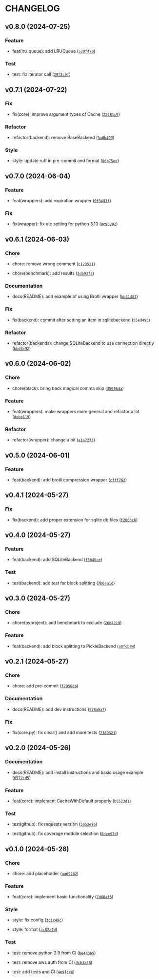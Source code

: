 # CHANGELOG

## v0.8.0 (2024-07-25)

### Feature

* feat(lru_queue): add LRUQueue ([`520f470`](https://github.com/Rizhiy/class-cache/commit/520f470efc12dc6c3453edcec155205d0a20784e))

### Test

* test: fix iterator call ([`29f2c0f`](https://github.com/Rizhiy/class-cache/commit/29f2c0f75de2e421dc7a8f1589418469973016e5))

## v0.7.1 (2024-07-22)

### Fix

* fix(core): improve argument types of Cache ([`22281c9`](https://github.com/Rizhiy/class-cache/commit/22281c986534804b6417c7a92f08f49e105598f4))

### Refactor

* refactor(backend): remove BaseBackend ([`3a0b499`](https://github.com/Rizhiy/class-cache/commit/3a0b49991649f236701743eebb44aaff1a5f3a64))

### Style

* style: update ruff in pre-commit and format ([`86a75ee`](https://github.com/Rizhiy/class-cache/commit/86a75eef920ca73424dee40f520e428c381571c8))

## v0.7.0 (2024-06-04)

### Feature

* feat(wrappers): add expiration wrapper ([`0f3483f`](https://github.com/Rizhiy/class-cache/commit/0f3483f74cf78fb2caf62518c75df224a8668c59))

### Fix

* fix(wrapper): fix utc setting for python 3.10 ([`0c95282`](https://github.com/Rizhiy/class-cache/commit/0c952828960883b4aa64870391503e3d98d10cef))

## v0.6.1 (2024-06-03)

### Chore

* chore: remove wrong comment ([`c120521`](https://github.com/Rizhiy/class-cache/commit/c1205210976003ed0b3e7aa5ef1ef75a511f3065))

* chore(benchmark): add results ([`2db93f3`](https://github.com/Rizhiy/class-cache/commit/2db93f301bdaf517e8712cf9863def6661308e8c))

### Documentation

* docs(README): add example of using Brotli wrapper ([`bb31482`](https://github.com/Rizhiy/class-cache/commit/bb3148217a00de6612895006d2a4c1b90d5d3d45))

### Fix

* fix(backend): commit after setting an item in sqlitebackend ([`55ed493`](https://github.com/Rizhiy/class-cache/commit/55ed493380d29bbef4512985ffe77d6425ffa88f))

### Refactor

* refactor(backends): change SQLiteBackend to use connection directly ([`bbd4e92`](https://github.com/Rizhiy/class-cache/commit/bbd4e9276471e4818d4b812e568edc4e7649ce7d))

## v0.6.0 (2024-06-02)

### Chore

* chore(black): bring back magical comma skip ([`35606da`](https://github.com/Rizhiy/class-cache/commit/35606daa8a7fbe745047b9a87b49698623674980))

### Feature

* feat(wrappers): make wrappers more general and refactor a lot ([`debe119`](https://github.com/Rizhiy/class-cache/commit/debe1192687605224a861d2d42c13fc1a22204d3))

### Refactor

* refactor(wrapper): change a bit ([`a1a7273`](https://github.com/Rizhiy/class-cache/commit/a1a72739747ed72149f350d223ce52c3c5d216ff))

## v0.5.0 (2024-06-01)

### Feature

* feat(backend): add brotli compression wrapper ([`cfff762`](https://github.com/Rizhiy/class-cache/commit/cfff762c7e2131fde3b865a4422d6a616555dd04))

## v0.4.1 (2024-05-27)

### Fix

* fix(backend): add proper extension for sqlite db files ([`f2063c6`](https://github.com/Rizhiy/class-cache/commit/f2063c6b69c00925b63143914d1efabc334352d5))

## v0.4.0 (2024-05-27)

### Feature

* feat(backend): add SQLiteBackend ([`f5640ce`](https://github.com/Rizhiy/class-cache/commit/f5640cec799a81e15eb65ef53950f59f6d5decc0))

### Test

* test(backend): add test for block splitting ([`7b6aa1d`](https://github.com/Rizhiy/class-cache/commit/7b6aa1dd127f5ab9f6ef9623f240e054aa83f366))

## v0.3.0 (2024-05-27)

### Chore

* chore(pyproject): add benchmark to exclude ([`26d4219`](https://github.com/Rizhiy/class-cache/commit/26d421977a14d7e0519b86284a1d334064c24b27))

### Feature

* feat(backend): add block splitting to PickleBackend ([`a8fcb94`](https://github.com/Rizhiy/class-cache/commit/a8fcb94d28b8eb5c6bf8264e5d263b9b6a756e89))

## v0.2.1 (2024-05-27)

### Chore

* chore: add pre-commit ([`f7050eb`](https://github.com/Rizhiy/class-cache/commit/f7050eb57345a667a681e6d93233c0c49c389f3b))

### Documentation

* docs(README): add dev instructions ([`878a6a7`](https://github.com/Rizhiy/class-cache/commit/878a6a7441a4cfa4545b3f9fdb659798e0f6392f))

### Fix

* fix(core.py): fix clear() and add more tests ([`7389321`](https://github.com/Rizhiy/class-cache/commit/73893218a52d341b25fda98eea7d97638b70e0f9))

## v0.2.0 (2024-05-26)

### Documentation

* docs(README): add install instructions and basic usage example ([`6572cd5`](https://github.com/Rizhiy/class-cache/commit/6572cd5476e718b4a6c04937006560a7a374b185))

### Feature

* feat(core): implement CacheWithDefault properly ([`b5523d1`](https://github.com/Rizhiy/class-cache/commit/b5523d1bae9e7cbed62276caad1d4bb7e62e4f0c))

### Test

* test(github): fix requests version ([`5052e95`](https://github.com/Rizhiy/class-cache/commit/5052e957d3dab986553f0a3eccad6e6128c647b2))

* test(github): fix coverage module selection ([`8dee97d`](https://github.com/Rizhiy/class-cache/commit/8dee97d67cc66e902e0b9ca285f30649928d3605))

## v0.1.0 (2024-05-26)

### Chore

* chore: add placeholder ([`aa69282`](https://github.com/Rizhiy/class-cache/commit/aa6928222a6152ecc0e89aba0837b86d13d51076))

### Feature

* feat(core): implement basic functionality ([`7d66af5`](https://github.com/Rizhiy/class-cache/commit/7d66af57bb201273ecaf24abfe9684a0bd7c1778))

### Style

* style: fix config ([`3c1c49c`](https://github.com/Rizhiy/class-cache/commit/3c1c49c82f3f968dadadda659362ba04c1f3fb49))

* style: format ([`ac82a7d`](https://github.com/Rizhiy/class-cache/commit/ac82a7d3994089e664330d2270d9e8135d0fa4be))

### Test

* test: remove python 3.9 from CI ([`be4a369`](https://github.com/Rizhiy/class-cache/commit/be4a3698b2fa9793f603a3596ebdc23ad1c047b3))

* test: remove aws auth from CI ([`dcb3a38`](https://github.com/Rizhiy/class-cache/commit/dcb3a38af6baf5a705d6d4590c34c7fb501f7870))

* test: add tests and CI ([`4e9fcc8`](https://github.com/Rizhiy/class-cache/commit/4e9fcc82170de71217de1e12b1527ad08506a91c))

